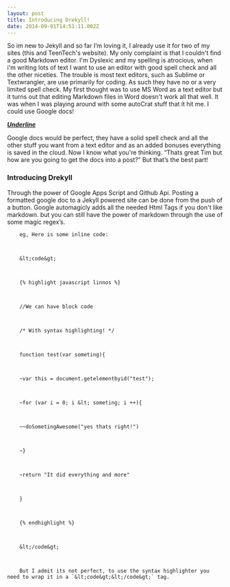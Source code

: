```yaml
---
layout: post
title: Introducing Drekyll!
date: 2014-09-01T14:51:11.002Z
---
```

<body class="c5">
	
So im new to Jekyll and so far I’m loving it, I already use it for two of my sites (this and TeenTech's website). My only complaint is that I couldn't find a good Markdown editor. I'm Dyslexic and my spelling is atrocious, when i'm writing lots of text I want to use an editor with good spell check and all the other niceties. The trouble is most text editors, such as Sublime or Textwrangler, are use primarily for coding. As such they have no or a very limited spell check. My first thought was to use MS Word as a text editor but it turns out that editing Markdown files in Word doesn't work all that well. It was when I was playing around with some autoCrat stuff that it hit me. I could use Google docs!

<!--more-->
	
<span style="font-style:italic;text-decoration:underline;font-weight:bold;">Underline

Google docs would be perfect, they have a solid spell check and all the other stuff you want from a text editor and as an added bonuses everything is saved in the cloud. Now I know what you're thinking. “Thats great Tim but how are you going to get the docs into a post?” But that’s the best part!
	

<h3 style="page-break-after:avoid;">
	Introducing Drekyll
</h3>
	
Through the power of Google Apps Script and Github Api. Posting a formatted google doc to a Jekyll powered site can be done from the push of a button. Google automagicly adds all the needed Html Tags if you don't like markdown. but you can still have the power of markdown through the use of some magic regex’s.
	

	
		eg, Here is some inline code:
	

	
		&lt;code&gt;
	

	
		{% highlight javascript linnos %}
	

	
		//We can have block code
	

	
		/* With syntax highlighting! */
	

	
		function test(var someting){
	

	
		~var this = document.getelementbyid("test");
	

	
		~for (var i = 0; i &lt; someting; i ++){
	

	
		~~doSometingAwesome("yes thats right!")
	

	
		~}
	

	
		~return "It did everything and more"
	

	
		}
	

	
		{% endhighlight %}
	

	
		&lt;/code&gt;
	

	
		But I admit its not perfect, to use the syntax highlighter you need to wrap it in a `&lt;code&gt;&lt;/code&gt;` tag.
	

</body>
